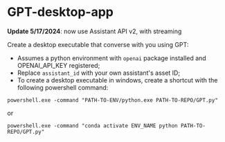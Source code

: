# GPT-desktop-app

**Update 5/17/2024**: now use Assistant API v2, with streaming

Create a desktop executable that converse with you using GPT:
- Assumes a python environment with ```openai``` package installed and OPENAI_API_KEY registered;
- Replace ```assistant_id``` with your own assistant's asset ID;
- To create a desktop executable in windows, create a shortcut with the following powershell command:

```shell
powershell.exe -command "PATH-TO-ENV/python.exe PATH-TO-REPO/GPT.py"
```

or

```shell
powershell.exe -command "conda activate ENV_NAME python PATH-TO-REPO/GPT.py"
```